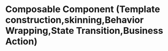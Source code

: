 # Composable Component (Template construction,skinning,Behavior Wrapping,State Transition,Business Action)

